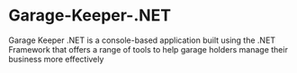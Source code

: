 # Garage-Keeper-.NET
Garage Keeper .NET is a console-based application built using the .NET Framework that offers a range of tools to help garage holders manage their business more effectively
